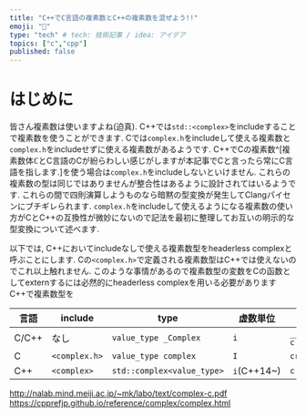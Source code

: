 ```yaml
---
title: "C++でC言語の複素数とC++の複素数を混ぜよう!!"
emoji: "🤪"
type: "tech" # tech: 技術記事 / idea: アイデア
topics: ["c","cpp"]
published: false
---
```


# はじめに
皆さん複素数は使いますよね(迫真).
C++では`std::<complex>`をincludeすることで複素数を使うことができます.
Cでは`complex.h`をincludeして使える複素数と`complex.h`をincludeせずに使える複素数があるようです.
C++でCの複素数^[複素数体$\mathbb{C}$とC言語のCが紛らわしい感じがしますが本記事でCと言ったら常にC言語を指します.]を使う場合は`complex.h`をincludeしないといけません.
これらの複素数の型は同じではありませんが整合性はあるように設計されてはいるようです.
これらの間で四則演算しようものなら暗黙の型変換が発生してClangパイセンにブチギレられます.
`complex.h`をincludeして使えるようになる複素数の使い方がCとC++の互換性が微妙にないので記法を最初に整理してお互いの明示的な型変換について述べます.

以下では, C++においてincludeなしで使える複素数型をheaderless complexと呼ぶことにします.
Cの`<complex.h>`で定義される複素数型はC++では使えないのでこれ以上触れません.
このような事情があるので複素数型の変数をCの函数としてexternするには必然的にheaderless complexを用いる必要があります
C++で複素数型を

|言語|include|type|虚数単位|実部|虚部|
|---|---|---|---|---|---|
|C/C++|なし|`value_type _Complex`|`i`|`__real__ c`|`__imag__ c`|
|C|`<complex.h>`|`value_type complex`|`I`|`creal(c)`| `cimag(c)`|
|C++|`<complex>`|`std::complex<value_type>`|`i`(C++14~)|`c.real()`|`c.imag()`|

http://nalab.mind.meiji.ac.jp/~mk/labo/text/complex-c.pdf
https://cpprefjp.github.io/reference/complex/complex.html